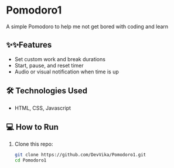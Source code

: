 # Pomodoro1

A simple Pomodoro to help me not get bored with coding and learn

## ✨✨Features
- Set custom work and break durations
- Start, pause, and reset timer
- Audio or visual notification when time is up

## 🛠️ Technologies Used
- HTML, CSS, Javascript

## 💻 How to Run

1. Clone this repo:
   ```bash
   git clone https://github.com/DevVika/Pomodoro1.git
   cd Pomodoro1
